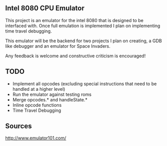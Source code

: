 ## Intel 8080 CPU Emulator

This project is an emulator for the intel 8080 that is designed to be interfaced with. Once full emulation is
implemented I plan on implementing time travel debugging.

This emulator will be the backend for two projects I plan on creating, a GDB like debugger and an emulator for Space
Invaders.

Any feedback is welcome and constructive criticism is encouraged!

## TODO

- Implement all opcodes (excluding special instructions that need to be handled at a higher level)
- Run the emulator against testing roms
- Merge opcodes.* and handleState.*
- Inline opcode functions
- Time Travel Debugging

## Sources

http://www.emulator101.com/